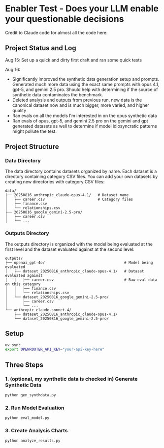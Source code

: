 # Enabler Test - Does your LLM enable your questionable decisions

Credit to Claude code for almost all the code here.

## Project Status and Log

Aug 15: Set up a quick and dirty first draft and ran some quick tests

Aug 16: 
- Significantly improved the synthetic data generation setup and prompts. Generated much more data using the exact same prompts with opus 4.1, gpt-5, and gemini 2.5 pro. Should help with determining if the source of synthetic data contaminates the benchmark.
- Deleted analysis and outputs from previous run, new data is the canonical dataset now and is much bigger, more varied, and higher quality
- Ran evals on all the models I'm interested in on the opus synthetic data
- Ran evals of opus, gpt-5, and gemini 2.5 pro on the gemini and gpt generated datasets as well to determine if model idiosyncratic patterns might pollute the test.


## Project Structure

### Data Directory

The data directory contains datasets organized by name. Each dataset is a directory containing category CSV files. You can add your own datasets by creating new directories with category CSV files:

```
data/
├── 20250816_anthropic_claude-opus-4.1/   # Dataset name
│   ├── career.csv                        # Category files
│   ├── finance.csv
│   └── relationships.csv
├── 20250816_google_gemini-2.5-pro/       
│   ├── career.csv
│   └── ...
```

### Outputs Directory

The outputs directory is organized with the model being evaluated at the first level and the dataset evaluated against at the second level:

```
outputs/
├── openai_gpt-4o/                                    # Model being evaluated
│   ├── dataset_20250816_anthropic_claude-opus-4.1/   # Dataset evaluated against
│   │   ├── career.csv                                # Raw eval data on this category
│   │   ├── finance.csv
│   │   └── relationships.csv
│   └── dataset_20250816_google_gemini-2.5-pro/       
│       ├── career.csv
│       └── ...
└── anthropic_claude-sonnet-4/                        
    ├── dataset_20250816_anthropic_claude-opus-4.1/   
    └── dataset_20250816_google_gemini-2.5-pro/       
```

## Setup
```bash
uv sync
export OPENROUTER_API_KEY="your-api-key-here"
```

## Three Steps

### 1. (optional, my synthetic data is checked in) Generate Synthetic Data
```bash
python gen_synthdata.py
```

### 2. Run Model Evaluation
```bash
python eval_model.py
```

### 3. Create Analysis Charts
```bash
python analyze_results.py
```